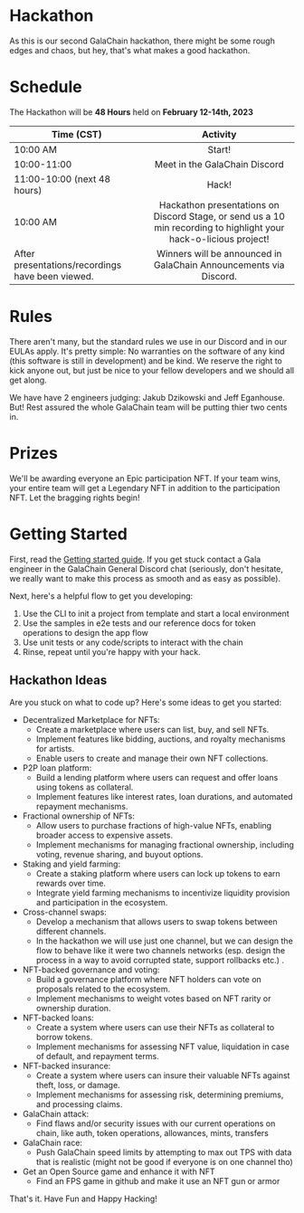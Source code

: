 # Hackathon

As this is our second GalaChain hackathon, there might be some rough edges and chaos, but hey, that's what makes a good hackathon. 

# Schedule

The Hackathon will be **48 Hours** held on **February 12-14th, 2023**

| Time (CST)      | Activity      |
| -------------   |:-------------:|
| 10:00 AM        | Start!        |
| 10:00-11:00     | Meet in the GalaChain Discord   |
| 11:00-10:00 (next 48 hours)        | Hack!     |
| 10:00 AM        | Hackathon presentations on Discord Stage, or send us a 10 min recording to highlight your hack-o-licious project! |
| After presentations/recordings have been viewed. | Winners will be announced in GalaChain Announcements via Discord.|


# Rules

There aren't many, but the standard rules we use in our Discord and in our EULAs apply. It's pretty simple: No warranties on the software of any kind (this software is still in development) and be kind. We reserve the right to kick anyone out, but just be nice to your fellow developers and we should all get along. 

We have have 2 engineers judging: Jakub Dzikowski and Jeff Eganhouse. But! Rest assured the whole GalaChain team will be putting thier two cents in. 

# Prizes

We'll be awarding everyone an Epic participation NFT. If your team wins, your entire team will get a Legendary NFT in addition to the participation NFT. Let the bragging rights begin!

# Getting Started

First, read the [Getting started guide](getting-started.md). If you get stuck contact a Gala engineer in the GalaChain General Discord chat (seriously, don't hesitate, we really want to make this process as smooth and as easy as possible).

Next, here's a helpful flow to get you developing:

1. Use the CLI to init a project from template and start a local environment
1. Use the samples in e2e tests and our reference docs for token operations to design the app flow
1. Use unit tests or any code/scripts to interact with the chain
1. Rinse, repeat until you're happy with your hack.

## Hackathon Ideas

Are you stuck on what to code up? Here's some ideas to get you started:

- Decentralized Marketplace for NFTs:
    - Create a marketplace where users can list, buy, and sell NFTs. 
    - Implement features like bidding, auctions, and royalty mechanisms for artists.
    - Enable users to create and manage their own NFT collections. 
- P2P loan platform:
    - Build a lending platform where users can request and offer loans using tokens as collateral.
    - Implement features like interest rates, loan durations, and automated repayment mechanisms.
- Fractional ownership of NFTs:
    - Allow users to purchase fractions of high-value NFTs, enabling broader access to expensive assets.
    - Implement mechanisms for managing fractional ownership, including voting, revenue sharing, and buyout options.
- Staking and yield farming:
    - Create a staking platform where users can lock up tokens to earn rewards over time.
    - Integrate yield farming mechanisms to incentivize liquidity provision and participation in the ecosystem.
- Cross-channel swaps:
    - Develop a mechanism that allows users to swap tokens between different channels.
    - In the hackathon we will use just one channel, but we can design the flow to behave like it were two channels networks (esp. design the process in a way to avoid corrupted state, support rollbacks etc.) .
- NFT-backed governance and voting:
    - Build a governance platform where NFT holders can vote on proposals related to the ecosystem.
    - Implement mechanisms to weight votes based on NFT rarity or ownership duration.
- NFT-backed loans:
    - Create a system where users can use their NFTs as collateral to borrow tokens. 
    - Implement mechanisms for assessing NFT value, liquidation in case of default, and repayment terms.
- NFT-backed insurance:
    - Create a system where users can insure their valuable NFTs against theft, loss, or damage.
    - Implement mechanisms for assessing risk, determining premiums, and processing claims.
- GalaChain attack:
    - Find flaws and/or security issues with our current operations on chain, like auth, token operations, allowances, mints, transfers
- GalaChain race:
    - Push GalaChain speed limits by attempting to max out TPS with data that is realistic (might not be good if everyone is on one channel tho)
- Get an Open Source game and enhance it with NFT
    - Find an FPS game in github and make it use an NFT gun or armor


That's it. Have Fun and Happy Hacking!